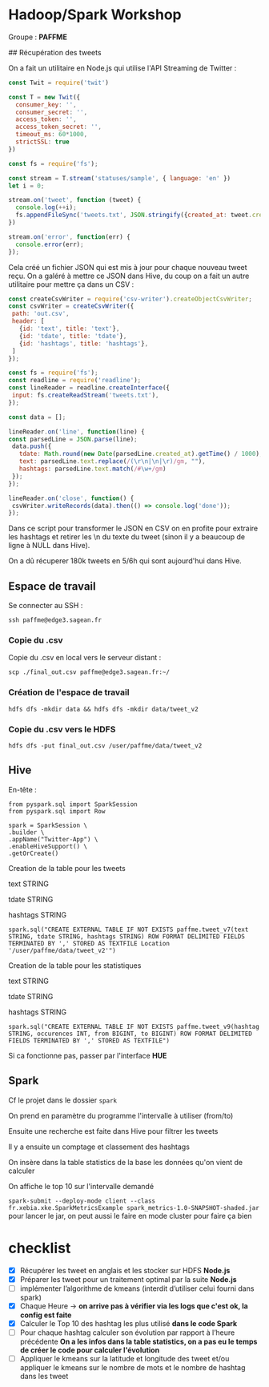 # Hadoop/Spark Workshop

Groupe : **PAFFME**

## Récupération des tweets

On a fait un utilitaire en Node.js qui utilise l'API Streaming de Twitter :

```js
const Twit = require('twit')

const T = new Twit({
  consumer_key: '',
  consumer_secret: '',
  access_token: '',
  access_token_secret: '',
  timeout_ms: 60*1000,
  strictSSL: true
})

const fs = require('fs');

const stream = T.stream('statuses/sample', { language: 'en' })
let i = 0;

stream.on('tweet', function (tweet) {
  console.log(++i);
  fs.appendFileSync('tweets.txt', JSON.stringify({created_at: tweet.created_at, text: tweet.text}) + '\n');
})

stream.on('error', function(err) {
  console.error(err);
});
 ```
 
 Cela créé un fichier JSON qui est mis à jour pour chaque nouveau tweet reçu. On a galéré à mettre ce JSON dans Hive, du coup on a fait un autre utilitaire pour mettre ça dans un CSV :
 
 ```js
const createCsvWriter = require('csv-writer').createObjectCsvWriter;
const csvWriter = createCsvWriter({
  path: 'out.csv',
  header: [
    {id: 'text', title: 'text'},
    {id: 'tdate', title: 'tdate'},
    {id: 'hashtags', title: 'hashtags'},
  ]
});

const fs = require('fs');
const readline = require('readline');
const lineReader = readline.createInterface({
  input: fs.createReadStream('tweets.txt'),
});

const data = [];

lineReader.on('line', function(line) {
 const parsedLine = JSON.parse(line);
  data.push({
    tdate: Math.round(new Date(parsedLine.created_at).getTime() / 1000),
    text: parsedLine.text.replace(/(\r\n|\n|\r)/gm, ""),
    hashtags: parsedLine.text.match(/#\w+/gm)
  });
});

lineReader.on('close', function() {
  csvWriter.writeRecords(data).then(() => console.log('done'));
});
 ```
 
Dans ce script pour transformer le JSON en CSV on en profite pour extraire les hashtags et retirer les \n du texte du tweet (sinon il y a beaucoup de ligne à NULL dans Hive).

On a dû récuperer 180k tweets en 5/6h qui sont aujourd'hui dans Hive.

## Espace de travail
Se connecter au SSH : 

    ssh paffme@edge3.sagean.fr

### Copie du .csv
Copie du .csv en local vers le serveur distant :

    scp ./final_out.csv paffme@edge3.sagean.fr:~/

### Création de l'espace de travail
    hdfs dfs -mkdir data && hdfs dfs -mkdir data/tweet_v2

### Copie du .csv vers le HDFS
    hdfs dfs -put final_out.csv /user/paffme/data/tweet_v2

## Hive
En-tête : 

    from pyspark.sql import SparkSession
    from pyspark.sql import Row

    spark = SparkSession \
    .builder \
    .appName("Twitter-App") \
    .enableHiveSupport() \
    .getOrCreate()

Creation de la table pour les tweets

text STRING

tdate STRING

hashtags STRING

    spark.sql("CREATE EXTERNAL TABLE IF NOT EXISTS paffme.tweet_v7(text STRING, tdate STRING, hashtags STRING) ROW FORMAT DELIMITED FIELDS TERMINATED BY ',' STORED AS TEXTFILE Location '/user/paffme/data/tweet_v2'")

Creation de la table pour les statistiques

text STRING

tdate STRING

hashtags STRING



    spark.sql("CREATE EXTERNAL TABLE IF NOT EXISTS paffme.tweet_v9(hashtag STRING, occurences INT, from BIGINT, to BIGINT) ROW FORMAT DELIMITED FIELDS TERMINATED BY ',' STORED AS TEXTFILE")


Si ca fonctionne pas, passer par l'interface **HUE**

## Spark

Cf le projet dans le dossier `spark`

On prend en paramètre du programme l'intervalle à utiliser (from/to)

Ensuite une recherche est faite dans Hive pour filtrer les tweets

Il y a ensuite un comptage et classement des hashtags

On insère dans la table statistics de la base les données qu'on vient de calculer

On affiche le top 10 sur l'intervalle demandé

`spark-submit --deploy-mode client --class fr.xebia.xke.SparkMetricsExample spark_metrics-1.0-SNAPSHOT-shaded.jar` pour lancer le jar, on peut aussi le faire en mode cluster pour faire ça bien

# checklist

- [x] Récupérer les tweet en anglais et les stocker sur HDFS **Node.js**
- [x] Préparer les tweet pour un traitement optimal par la suite **Node.js**
- [ ] implémenter l’algorithme de kmeans (interdit d’utiliser celui fourni dans spark)
- [x] Chaque Heure -> **on arrive pas à vérifier via les logs que c'est ok, la config est faite**
- [x] Calculer le Top 10 des hashtag les plus utilisé **dans le code Spark**
- [ ] Pour chaque hashtag calculer son évolution par rapport à l’heure précédente **On a les infos dans la table statistics, on a pas eu le temps de créer le code pour calculer l'évolution**
- [ ] Appliquer le kmeans sur la latitude et longitude des tweet et/ou appliquer le kmeans sur le nombre de mots et le nombre de hashtag dans les tweet
